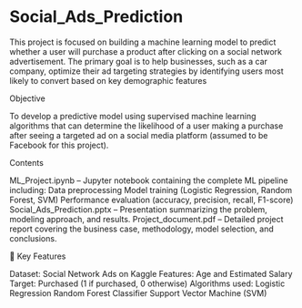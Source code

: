 # Social_Ads_Prediction
This project is focused on building a machine learning model to predict whether a user will purchase a product after clicking on a social network advertisement. The primary goal is to help businesses, such as a car company, optimize their ad targeting strategies by identifying users most likely to convert based on key demographic features

Objective

To develop a predictive model using supervised machine learning algorithms that can determine the likelihood of a user making a purchase after seeing a targeted ad on a social media platform (assumed to be Facebook for this project).

Contents

ML_Project.ipynb – Jupyter notebook containing the complete ML pipeline including:
Data preprocessing
Model training (Logistic Regression, Random Forest, SVM)
Performance evaluation (accuracy, precision, recall, F1-score)
Social_Ads_Prediction.pptx – Presentation summarizing the problem, modeling approach, and results.
Project_document.pdf – Detailed project report covering the business case, methodology, model selection, and conclusions.

📌 Key Features

Dataset: Social Network Ads on Kaggle
Features: Age and Estimated Salary
Target: Purchased (1 if purchased, 0 otherwise)
Algorithms used:
Logistic Regression
Random Forest Classifier
Support Vector Machine (SVM)

